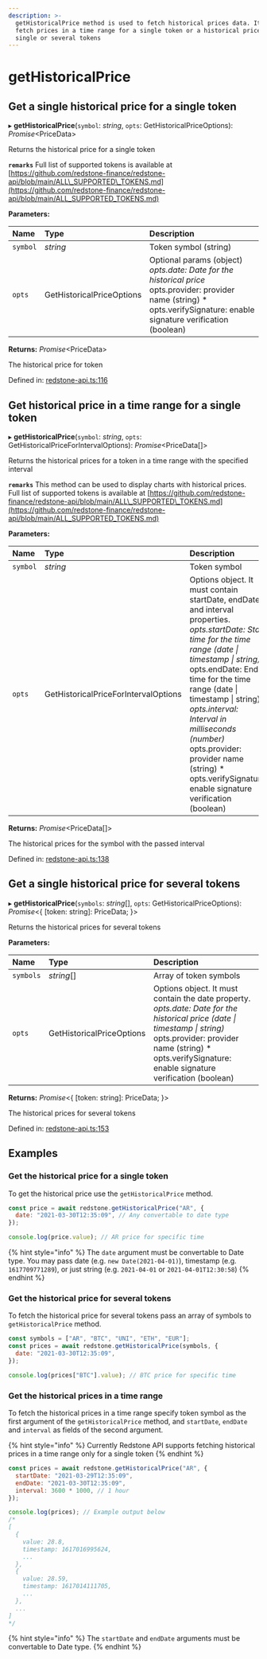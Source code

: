 ```yaml
---
description: >-
  getHistoricalPrice method is used to fetch historical prices data. It can
  fetch prices in a time range for a single token or a historical price for
  single or several tokens
---
```


# getHistoricalPrice

## Get a single historical price for a single token

▸ **getHistoricalPrice**\(`symbol`: _string_, `opts`: GetHistoricalPriceOptions\): _Promise_&lt;PriceData&gt;

Returns the historical price for a single token

**`remarks`** Full list of supported tokens is available at [https://github.com/redstone-finance/redstone-api/blob/main/ALL\_SUPPORTED\_TOKENS.md](https://github.com/redstone-finance/redstone-api/blob/main/ALL_SUPPORTED_TOKENS.md)

**Parameters:**

| Name | Type | Description |
| :--- | :--- | :--- |
| `symbol` | _string_ | Token symbol \(string\) |
| `opts` | GetHistoricalPriceOptions | Optional params \(object\)  _opts.date: Date for the historical price_  opts.provider: provider name \(string\) \* opts.verifySignature: enable signature verification \(boolean\) |

**Returns:** _Promise_&lt;PriceData&gt;

The historical price for token

Defined in: [redstone-api.ts:116](https://github.com/redstone-finance/redstone-api/blob/6ba5e3a/src/redstone-api.ts#L116)

## Get historical price in a time range for a single token

▸ **getHistoricalPrice**\(`symbol`: _string_, `opts`: GetHistoricalPriceForIntervalOptions\): _Promise_&lt;PriceData\[\]&gt;

Returns the historical prices for a token in a time range with the specified interval

**`remarks`** This method can be used to display charts with historical prices. Full list of supported tokens is available at [https://github.com/redstone-finance/redstone-api/blob/main/ALL\_SUPPORTED\_TOKENS.md](https://github.com/redstone-finance/redstone-api/blob/main/ALL_SUPPORTED_TOKENS.md)

**Parameters:**

| Name | Type | Description |
| :--- | :--- | :--- |
| `symbol` | _string_ | Token symbol |
| `opts` | GetHistoricalPriceForIntervalOptions | Options object. It must contain startDate, endDate, and interval properties.  _opts.startDate: Start time for the time range \(date \| timestamp \| string\)_  opts.endDate: End time for the time range \(date \| timestamp \| string\)  _opts.interval: Interval in milliseconds \(number\)_  opts.provider: provider name \(string\) \* opts.verifySignature: enable signature verification \(boolean\) |

**Returns:** _Promise_&lt;PriceData\[\]&gt;

The historical prices for the symbol with the passed interval

Defined in: [redstone-api.ts:138](https://github.com/redstone-finance/redstone-api/blob/6ba5e3a/src/redstone-api.ts#L138)

## Get a single historical price for several tokens

▸ **getHistoricalPrice**\(`symbols`: _string_\[\], `opts`: GetHistoricalPriceOptions\): _Promise_&lt;{ \[token: string\]: PriceData; }&gt;

Returns the historical prices for several tokens

**Parameters:**

| Name | Type | Description |
| :--- | :--- | :--- |
| `symbols` | _string_\[\] | Array of token symbols |
| `opts` | GetHistoricalPriceOptions | Options object. It must contain the date property.  _opts.date: Date for the historical price \(date \| timestamp \| string\)_  opts.provider: provider name \(string\) \* opts.verifySignature: enable signature verification \(boolean\) |

**Returns:** _Promise_&lt;{ \[token: string\]: PriceData; }&gt;

The historical prices for several tokens

Defined in: [redstone-api.ts:153](https://github.com/redstone-finance/redstone-api/blob/6ba5e3a/src/redstone-api.ts#L153)

## Examples

### Get the historical price for a single token

To get the historical price use the `getHistoricalPrice` method.

```javascript
const price = await redstone.getHistoricalPrice("AR", {
  date: "2021-03-30T12:35:09", // Any convertable to date type
});

console.log(price.value); // AR price for specific time
```

{% hint style="info" %}
The `date` argument must be convertable to Date type. You may pass date \(e.g. `new Date(2021-04-01)`\), timestamp \(e.g. `1617709771289`\), or just string \(e.g. `2021-04-01` or `2021-04-01T12:30:58`\)
{% endhint %}

### Get the historical price for several tokens

To fetch the historical price for several tokens pass an array of symbols to `getHistoricalPrice` method.

```javascript
const symbols = ["AR", "BTC", "UNI", "ETH", "EUR"];
const prices = await redstone.getHistoricalPrice(symbols, {
  date: "2021-03-30T12:35:09",
});

console.log(prices["BTC"].value); // BTC price for specific time
```

### Get the historical prices in a time range

To fetch the historical prices in a time range specify token symbol as the first argument of the `getHistoricalPrice` method, and `startDate`, `endDate` and `interval` as fields of the second argument.

{% hint style="info" %}
Currently Redstone API supports fetching historical prices in a time range only for a single token
{% endhint %}

```javascript
const prices = await redstone.getHistoricalPrice("AR", {
  startDate: "2021-03-29T12:35:09",
  endDate: "2021-03-30T12:35:09",
  interval: 3600 * 1000, // 1 hour
});

console.log(prices); // Example output below
/*
[
  {
    value: 28.8,
    timestamp: 1617016995624,
    ...
  },
  {
    value: 28.59,
    timestamp: 1617014111705,
    ...
  },
  ...
]
*/
```

{% hint style="info" %}
The `startDate` and `endDate` arguments must be convertable to Date type.
{% endhint %}

